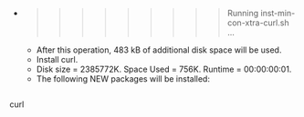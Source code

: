 * >>>>>>>>> Running inst-min-con-xtra-curl.sh ...
  * After this operation, 483 kB of additional disk space will be used.
  * Install curl.
  * Disk size = 2385772K. Space Used = 756K. Runtime = 00:00:00:01.
  * The following NEW packages will be installed:
  ```bash
curl
  ```
